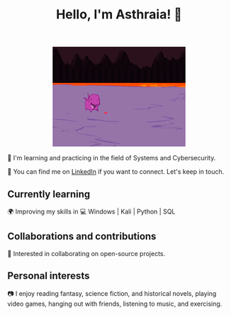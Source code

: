 <body>
<header style="text-align: center;">
    <h1 align="center">Hello, I'm Asthraia! 🌟</h1>
</header>
            <p align="center">
            <img src="https://raw.githubusercontent.com/Asthraia/profile/main/4f1n.gif" 
             width="300" 
             height="225">
            </p>
<section>
            <p>🌱 I'm learning and practicing in the field of Systems and Cybersecurity.</p>
            <p>💬 You can find me on <a href="https://www.linkedin.com/in/mjmartinezleo/" class="highlight">LinkedIn</a> if you want to connect. Let's keep in touch.</p>
</section>
<section>
            <h2>Currently learning</h2>
            <p>🌍 Improving my skills in <span class="highlight">💻 Windows | Kali | Python | SQL </span></p>
</section>
<section>
            <h2>Collaborations and contributions</h2>
            <p>🤝 Interested in collaborating on open-source projects.</p>
</section>
<section>
            <h2>Personal interests</h2>
            <p>📷 I enjoy reading fantasy, science fiction, and historical novels, playing video games, hanging out with friends, listening to music, and exercising.</p>
</section>
</body>
